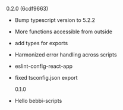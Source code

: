 0.2.0 (6cdf9663)

- Bump typescript version to 5.2.2
- More functions accessible from outside
- add types for exports
- Harmonized error handling across scripts
- eslint-config-react-app
- fixed tsconfig.json export

  0.1.0

- Hello bebbi-scripts
